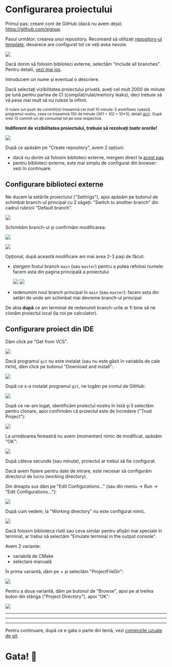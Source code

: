 # Configurarea proiectului

Primul pas: creare cont de GitHub (dacă nu avem deja): https://github.com/signup

Pasul următor: crearea unui repository. Recomand să utilizați
[repository-ul template](https://github.com/mcmarius/oop-template),
deoarece are configurat tot ce veți avea nevoie.

![](img/setup_p0_create_repo.png)

Dacă dorim să folosim biblioteci externe, selectăm "Include all branches".
Pentru detalii, [vezi mai jos](#configurare-biblioteci-externe).

Introducem un nume și eventual o descriere.

Dacă selectați vizibilitatea proiectului privată, aveți cel mult 2000 de minute pe lună pentru
partea de CI (compilat/rulat/memory leaks), deci trebuie să vă pese mai mult să nu ruleze la infinit.

<sub>O rulare (un push de commit(s)) înseamnă cel mult 10 minute: 5 workflows rulează
programul vostru, ceea ce înseamnă 150 de minute (30*1 + 10*2 + 10*10, detalii
[aici](https://docs.github.com/en/billing/managing-billing-for-github-actions/about-billing-for-github-actions#included-storage-and-minutes)).
După vreo 13 commit-uri ați consumat tot pe luna respectivă.</sub>

**Indiferent de vizibilitatea proiectului, trebuie să rezolvați _toate_ erorile!**

![](img/setup_p0_create_repo_details.png)

După ce apăsăm pe "Create repository", avem 2 opțiuni:

- dacă nu dorim să folosim biblioteci externe, mergem direct la [acest pas](#configurare-proiect-din-ide)
- pentru biblioteci externe, este mai simplu de configurat din browser: vezi în continuare.

## Configurare biblioteci externe

Ne ducem la setările proiectului ("Settings"), apoi apăsăm pe butonul de schimbat branch-ul principal
cu 2 săgeți: "Switch to another branch" din cadrul rubricii "Default branch".

![](img/setup_p1_settings.png)

Schimbăm branch-ul și confirmăm modificarea:

![](img/setup_p1_change_branch.png)

![](img/setup_p1_confirm_change_branch.png)

Opțional, după această modificare am mai avea 2-3 pași de făcut:

- ștergem fostul branch `main` (sau `master`) pentru a putea refolosi numele:
  facem asta din pagina principală a proiectului

  ![](img/setup_p1_branches.png)
  ![](img/setup_p1_delete_branch.png)

- redenumim noul branch principal în `main` (sau `master`):
  facem asta din setări de unde am schimbat mai devreme branch-ul principal

De abia **după** ce am terminat de redenumit branch-urile ar fi bine să ne clonăm proiectul local
(la noi pe calculator).

## Configurare proiect din IDE

Dăm click pe "Get from VCS".

![](img/setup_p3_init_screen.png)

Dacă programul `git` nu este instalat (sau nu este găsit în variabila de cale `PATH`),
dăm click pe butonul "Download and install":

![](img/setup_p3_install_git.png)

După ce s-a instalat programul `git`, ne logăm pe contul de GitHub:

![](img/setup_p3_github_login.png)

După ce ne-am logat, identificăm proiectul nostru în listă și îl selectăm pentru clonare,
apoi confirmăm că proiectul este de încredere ("Trust Project"):

![](img/setup_p3_trust.png)

La următoarea fereastră nu avem (momentan) nimic de modificat, apăsăm "OK":

![](img/setup_p3_confirm_cmake.png)

După câteva secunde (sau minute), proiectul ar trebui să fie configurat.

Dacă avem fișiere pentru date de intrare, este necesar să configurăm directorul de lucru
(working directory).

Din dreapta sus dăm pe "Edit Configurations..." (sau din meniu -> Run -> "Edit Configurations..."):

![](img/setup_p3_edit_config.png)

După cum vedem, la "Working directory" nu este configurat nimic.

![](img/setup_p3_work_dir.png)

Dacă folosim biblioteca rlutil sau ceva similar pentru afișări mai speciale în terminal,
ar trebui să selectăm "Emulate terminal in the output console".

Avem 2 variante:

- variabilă de CMake
- selectare manuală

În prima variantă, dăm pe + și selectăm "ProjectFileDir":

![](img/setup_p3_wd_v1.png)

Pentru a doua variantă, dăm pe butonul de "Browse", apoi pe al treilea buton din stânga
("Project Directory"), apoi "OK":

![](img/setup_p3_wd_v2.png)

---

---

---

Pentru continuare, după ce e gata o parte din temă, vezi
[comenzile uzuale de git](./#comenzi-uzuale-de-git).

# Gata! 🎉

